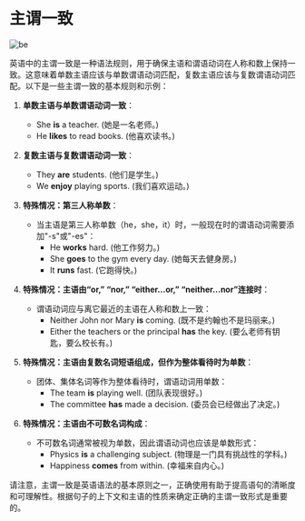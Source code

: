 # 主谓一致

![be](./img/zhuweiyizhi.png)

英语中的主谓一致是一种语法规则，用于确保主语和谓语动词在人称和数上保持一致。这意味着单数主语应该与单数谓语动词匹配，复数主语应该与复数谓语动词匹配。以下是一些主谓一致的基本规则和示例：

1. **单数主语与单数谓语动词一致**：
   - She **is** a teacher. (她是一名老师。)
   - He **likes** to read books. (他喜欢读书。)

2. **复数主语与复数谓语动词一致**：
   - They **are** students. (他们是学生。)
   - We **enjoy** playing sports. (我们喜欢运动。)

3. **特殊情况：第三人称单数**：
   - 当主语是第三人称单数（he，she，it）时，一般现在时的谓语动词需要添加"-s"或"-es"：
     - He **works** hard. (他工作努力。)
     - She **goes** to the gym every day. (她每天去健身房。)
     - It **runs** fast. (它跑得快。)

4. **特殊情况：主语由“or,” “nor,” “either...or,” “neither...nor”连接时**：
   - 谓语动词应与离它最近的主语在人称和数上一致：
     - Neither John nor Mary **is** coming. (既不是约翰也不是玛丽来。)
     - Either the teachers or the principal **has** the key. (要么老师有钥匙，要么校长有。)

5. **特殊情况：主语由复数名词短语组成，但作为整体看待时为单数**：
   - 团体、集体名词等作为整体看待时，谓语动词用单数：
     - The team **is** playing well. (团队表现很好。)
     - The committee **has** made a decision. (委员会已经做出了决定。)

6. **特殊情况：主语由不可数名词构成**：
   - 不可数名词通常被视为单数，因此谓语动词也应该是单数形式：
     - Physics **is** a challenging subject. (物理是一门具有挑战性的学科。)
     - Happiness **comes** from within. (幸福来自内心。)

请注意，主谓一致是英语语法的基本原则之一，正确使用有助于提高语句的清晰度和可理解性。根据句子的上下文和主语的性质来确定正确的主谓一致形式是重要的。